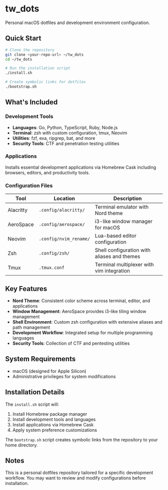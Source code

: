 # tw_dots

Personal macOS dotfiles and development environment configuration.

## Quick Start

```bash
# Clone the repository
git clone <your-repo-url> ~/tw_dots
cd ~/tw_dots

# Run the installation script
./install.sh

# Create symbolic links for dotfiles
./bootstrap.sh
```

## What's Included

### Development Tools
- **Languages**: Go, Python, TypeScript, Ruby, Node.js
- **Terminal**: zsh with custom configuration, tmux, Neovim
- **Utilities**: fzf, exa, ripgrep, bat, and more
- **Security Tools**: CTF and penetration testing utilities

### Applications
Installs essential development applications via Homebrew Cask including browsers, editors, and productivity tools.

### Configuration Files

| Tool | Location | Description |
|------|----------|-------------|
| Alacritty | `.config/alacritty/` | Terminal emulator with Nord theme |
| AeroSpace | `.config/aerospace/` | i3-like window manager for macOS |
| Neovim | `.config/nvim_rename/` | Lua-based editor configuration |
| Zsh | `.config/zsh/` | Shell configuration with aliases and themes |
| Tmux | `.tmux.conf` | Terminal multiplexer with vim integration |

## Key Features

- **Nord Theme**: Consistent color scheme across terminal, editor, and applications
- **Window Management**: AeroSpace provides i3-like tiling window management
- **Shell Environment**: Custom zsh configuration with extensive aliases and path management
- **Development Workflow**: Integrated setup for multiple programming languages
- **Security Tools**: Collection of CTF and pentesting utilities

## System Requirements

- macOS (designed for Apple Silicon)
- Administrative privileges for system modifications

## Installation Details

The `install.sh` script will:
1. Install Homebrew package manager
2. Install development tools and languages
3. Install applications via Homebrew Cask
4. Apply system preference customizations

The `bootstrap.sh` script creates symbolic links from the repository to your home directory.

## Notes

This is a personal dotfiles repository tailored for a specific development workflow. You may want to review and modify configurations before installation.